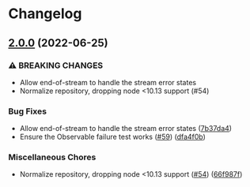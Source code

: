 # Changelog

## [2.0.0](https://www.github.com/gulpjs/async-done/compare/v1.3.2...v2.0.0) (2022-06-25)


### ⚠ BREAKING CHANGES

* Allow end-of-stream to handle the stream error states
* Normalize repository, dropping node <10.13 support (#54)

### Bug Fixes

* Allow end-of-stream to handle the stream error states ([7b37da4](https://www.github.com/gulpjs/async-done/commit/7b37da45e8344e78a5d40a8c277cc57d796c1257))
* Ensure the Observable failure test works ([#59](https://www.github.com/gulpjs/async-done/issues/59)) ([dfa4f0b](https://www.github.com/gulpjs/async-done/commit/dfa4f0b30b1c4666dbf6c930aac62434cf6a0c1c))


### Miscellaneous Chores

* Normalize repository, dropping node <10.13 support ([#54](https://www.github.com/gulpjs/async-done/issues/54)) ([66f987f](https://www.github.com/gulpjs/async-done/commit/66f987f36d2cbd07d5b96f487ea327caa44acb10))
